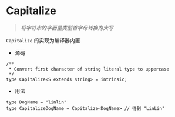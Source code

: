 # Capitalize

> *将字符串的字面量类型首字母转换为大写*

`Capitalize` 的实现为编译器内置

- 源码

```tsx
/**
 * Convert first character of string literal type to uppercase
 */
type Capitalize<S extends string> = intrinsic;
```

- 用法

```tsx
type DogName = "linlin"
type CapitalizeDogName = Capitalize<DogName> // 得到 "LinLin"
```

